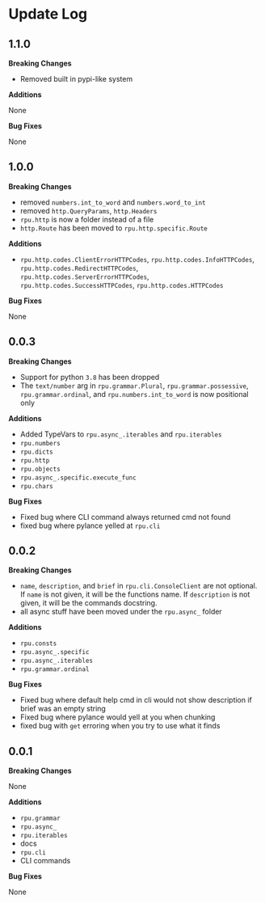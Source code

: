 # Update Log

## 1.1.0

**Breaking Changes**

- Removed built in pypi-like system

**Additions**

None

**Bug Fixes**

None

## 1.0.0

**Breaking Changes**

- removed `numbers.int_to_word` and `numbers.word_to_int`
- removed `http.QueryParams`, `http.Headers`
- `rpu.http` is now a folder instead of a file
- `http.Route` has been moved to `rpu.http.specific.Route`

**Additions**

- `rpu.http.codes.ClientErrorHTTPCodes`, `rpu.http.codes.InfoHTTPCodes`, `rpu.http.codes.RedirectHTTPCodes`, `rpu.http.codes.ServerErrorHTTPCodes`, `rpu.http.codes.SuccessHTTPCodes`, `rpu.http.codes.HTTPCodes`

**Bug Fixes**

None

## 0.0.3

**Breaking Changes**

- Support for python `3.8` has been dropped
- The `text/number` arg in `rpu.grammar.Plural`, `rpu.grammar.possessive`, `rpu.grammar.ordinal`, and `rpu.numbers.int_to_word` is now positional only

**Additions**

- Added TypeVars to `rpu.async_.iterables` and `rpu.iterables`
- `rpu.numbers`
- `rpu.dicts`
- `rpu.http`
- `rpu.objects`
- `rpu.async_.specific.execute_func`
- `rpu.chars`

**Bug Fixes**

- Fixed bug where CLI command always returned cmd not found
- fixed bug where pylance yelled at `rpu.cli`

## 0.0.2

**Breaking Changes**

- `name`, `description`, and `brief` in `rpu.cli.ConsoleClient` are not optional. If `name` is not given, it will be the functions name. If `description` is not given, it will be the commands docstring.
- all async stuff have been moved under the `rpu.async_` folder

**Additions**

- `rpu.consts`
- `rpu.async_.specific`
- `rpu.async_.iterables`
- `rpu.grammar.ordinal`

**Bug Fixes**

- Fixed bug where default help cmd in cli would not show description if brief was an empty string
- Fixed bug where pylance would yell at you when chunking
- fixed bug with `get` erroring when you try to use what it finds

## 0.0.1

**Breaking Changes**

None

**Additions**

- `rpu.grammar`
- `rpu.async_`
- `rpu.iterables`
- docs
- `rpu.cli`
- CLI commands

**Bug Fixes**

None
